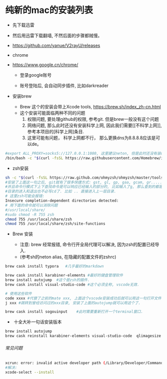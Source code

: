 # 纯新的mac的安装列表

- 先下载迅雷
- 然后用迅雷下载翻墙, 不然后面的步骤都贼慢。
 - https://github.com/yanue/V2rayU/releases
- chrome
- https://www.google.cn/chrome/

  - 登录google账号

  - 账号登陆后, 会自动同步插件, 比如darkreader
- 安装brew
  - Brew 这个的安装会带上Xcode tools, https://brew.sh/index_zh-cn.html
  - 这个安装可能面临两种不同的问题
    1. 权限问题, 要处理github的权限, 参考git. 但是brew一般没有这个问题
    2. 网络问题, 那么此时还没有安装科学上网, 因此我们需要[[不科学上网]], 参考本项目的[科学上网]条目.
    3. 这里可能有问题， 科学上网都不行， 那么更换dns为8.8.8.8应该是可以de。
```sh
#export ALL_PROXY=socks5://127.0.0.1:1080, 这里建议neton, 但是此时还没有装ohmyzsh
/bin/bash -c "$(curl -fsSL https://raw.githubusercontent.com/Homebrew/install/master/install.sh)"
```

- zsh安装

```sh
sh -c "$(curl -fsSL https://raw.github.com/ohmyzsh/ohmyzsh/master/tools/install.sh)"
#安装了上面这一句之后, git就有了很多快捷方式: gst, gl, gp, gaa, gcam, gr......  
#并且命令行模式下上下查找命令是可以响应已经输入的部分的, 比如输入了g, 那么查到的都是g开头的命令了.
#目录的进入和退出也不必写cd了. 比如 .. 直接进入上一层目录.    
# 这里zsh可能会报错:
Insecure completion-dependent directories detected:
# 用下面的命令就可以消除问题
#/usr/local/share/
#sudo chmod -R 755 zsh
chmod 755 /usr/local/share/zsh
chmod 755 /usr/local/share/zsh/site-functions

```

- Brew 安装

  - 注意: brew 经常报错, 命令行开全局代理可以解决, 因为zsh的配置已经导入.
  - (参考sh的neton alias, 在隐藏的配置文件的zshrc)
  

```sh
brew cask install typora   #几乎最好的markdown

brew cask install karabiner-elements #最好的键盘管理软件
brew install autojump  #这个是zsh的插件.
brew cask install visual-studio-code #这个必须全称, vscode无效.

# 使用这些软件
code xxxx #代替了之前的mate xxx, 上面这个vscode安装成功后就可以用这一句打开文件了.
j xxx #跳转到曾经访问过的xxx目录, 安装了上面的autojump就可以用这个了.

brew cask install sogouinput    #此时需要重新打开一个terminal窗口.
```

-  十全大补一句话安装版本

```sh
brew install autojump  
brew cask reinstall karabiner-elements visual-studio-code  qlimagesize suspicious-package   quicklook-csv quicklook-json qlcommonmark qlcolorcode qlstephen textmate typora sogouinput
```



###### 常见问题

```sh
xcrun: error: invalid active developer path (/Library/Developer/CommandLineTools), missing xcrun at: /Library/Developer/CommandLineTools/usr/bin/xcrun
#解决:
xcode-select --install
```